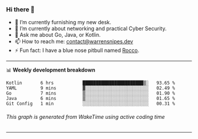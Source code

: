 ### Hi there 👋

- 🔭 I’m currently furnishing my new desk.
- 🌱 I’m currently about networking and practical Cyber Security.
- 💬 Ask me about Go, Java, or Kotlin.
- 📫 How to reach me: contact@warrensnipes.dev
- ⚡ Fun fact: I have a blue nose pitbull named [Rocco](https://i.imgur.com/iLsSCKu.jpg).

-------

📊 **Weekly development breakdown**
<!--START_SECTION:waka-->
```text
Kotlin       6 hrs           ███████████████████████▒░   93.65 % 
YAML         9 mins          ▓░░░░░░░░░░░░░░░░░░░░░░░░   02.49 % 
Go           7 mins          ▒░░░░░░░░░░░░░░░░░░░░░░░░   01.90 % 
Java         6 mins          ▒░░░░░░░░░░░░░░░░░░░░░░░░   01.65 % 
Git Config   1 min           ░░░░░░░░░░░░░░░░░░░░░░░░░   00.31 % 
```
<!--END_SECTION:waka-->
###### *This graph is generated from WakeTime using active coding time*
-------

